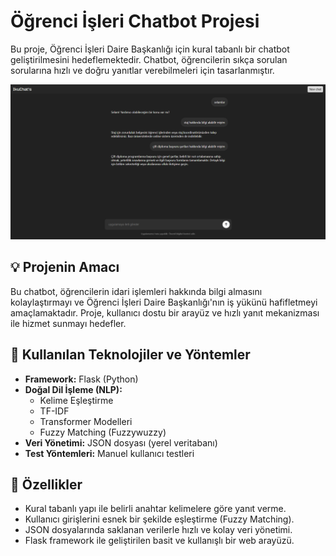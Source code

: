 # Öğrenci İşleri Chatbot Projesi

Bu proje, Öğrenci İşleri Daire Başkanlığı için kural tabanlı bir chatbot geliştirilmesini hedeflemektedir. Chatbot, öğrencilerin sıkça sorulan sorularına hızlı ve doğru yanıtlar verebilmeleri için tasarlanmıştır.

![Chatbot Arayüzü](397936504-ec5652f4-3d25-4e37-a39f-63093865aafc.png)

## 💡 Projenin Amacı
Bu chatbot, öğrencilerin idari işlemleri hakkında bilgi almasını kolaylaştırmayı ve Öğrenci İşleri Daire Başkanlığı'nın iş yükünü hafifletmeyi amaçlamaktadır. Proje, kullanıcı dostu bir arayüz ve hızlı yanıt mekanizması ile hizmet sunmayı hedefler.

## 🔧 Kullanılan Teknolojiler ve Yöntemler
- **Framework:** Flask (Python)
- **Doğal Dil İşleme (NLP):**
  - Kelime Eşleştirme
  - TF-IDF
  - Transformer Modelleri
  - Fuzzy Matching (Fuzzywuzzy)
- **Veri Yönetimi:** JSON dosyası (yerel veritabanı)
- **Test Yöntemleri:** Manuel kullanıcı testleri

## 🚀 Özellikler
- Kural tabanlı yapı ile belirli anahtar kelimelere göre yanıt verme.
- Kullanıcı girişlerini esnek bir şekilde eşleştirme (Fuzzy Matching).
- JSON dosyalarında saklanan verilerle hızlı ve kolay veri yönetimi.
- Flask framework ile geliştirilen basit ve kullanışlı bir web arayüzü.
